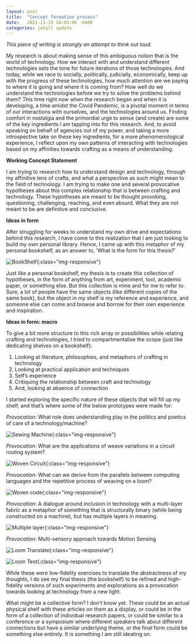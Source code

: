 ```yaml
---
layout: post
title:  "Concept formation process"
date:   2021-11-15 18:03:06 -0400
categories: jekyll update
---
```


_This piece of writing is strongly an attempt to think out loud._

My research is about making sense of this ambiguous notion that is the world of technology. How we interact with and understand different technologies sets the tone for future iterations of those technologies. And today, while we race to socially, politically, judicially, economically, keep up with the progress of these technologies, how much attention are we paying to where it is going and where it is coming from? How well do we understand the technologies before we try to solve the problems behind them? This time right now when the research began and when it is developing, a time amidst the Covid Pandemic, is a pivotal moment in terms of our interactions with ourselves, and the technologies around us. Finding comfort in nostalgia and the primordial urge to sense (and create) are some of the key ingredients I am tapping into for this research. And, to avoid speaking on behalf of agencies out of my power, and taking a more introspective take on these key ingredients, for a more phenomenological experience, I reflect upon my own patterns of interacting with technologies based on my affinities towards crafting as a means of understanding.

**Working Concept Statement**

I am trying to research how to understand design and technology, through my affinitive lens of crafts, and what a perspective as such might mean to the field of technology. I am trying to make one and several provocative hypotheses about this complex relationship that is between crafting and technology. These hypotheses are meant to be thought provoking, questioning, challenging, reaching, and even absurd. What they are not meant to be are definitive and conclusive. 



**Ideas in form**

After struggling for weeks to understand my own drive and expectations behind this research, I have come to this realization that I am just looking to build my own personal library. Hence, I came up with this metaphor of my personal bookshelf, as an answer to, ‘What is the form for this thesis?’

![BookShelf](/thesis-studio/assets/bookshelf.png){:class="img-responsive"}


Just like a personal bookshelf, my thesis is to create this collection of hypotheses, in the form of anything from art, experiment, tool, academic paper, or something else. But this collection is mine and for me to refer to. Sure, a lot of people have the same objects (like different copies of the same book), but the object in my shelf is my reference and experience, and someone else can come and browse and borrow for their own experience and inspiration. 

**Ideas in form: macro**

To give a bit more structure to this rich array or possibilities while relating crafting and technologies, I tried to compartmentalise the scope (just like dedicating shelves on a bookshelf):
1. Looking at literature, philosophies, and metaphors of crafting in technology
2. Looking at practical application and techniques
3. Self’s experience
4. Critiquing the relationship between craft and technology
5. And, looking at absence of connection

I started exploring the specific nature of these objects that will fill up my shelf, and that’s where some of the below prototypes were made for:

_Provocation_: What role does understanding play in the politics and poetics of care of a technology/machine?

![Sewing Machine](/thesis-studio/assets/sewingmachinw.png){:class="img-responsive"}


_Provocation_: What are the applications of weave variations in a circuit routing system?

![Woven Circuit](/thesis-studio/assets/wovencircuit.png){:class="img-responsive"}

_Provocation_: What can we derive from the parallels between computing languages and the repetitive process of weaving on a loom?

![Woven code](/thesis-studio/assets/code.png){:class="img-responsive"}

_Provocation_: A dialogue around inclusion in technology with a multi-layer fabric as a metaphor of something that is structurally binary (while being constructed on a machine), but has multiple layers in meaning.

![Multiple layer](/thesis-studio/assets/doublecloth.png){:class="img-responsive"}

_Provocation_: Multi-sensory approach towards Motion Sensing

![Loom Translate](/thesis-studio/assets/loomtranslate.png){:class="img-responsive"}

![Loom Test](/thesis-studio/assets/loomtest.png){:class="img-responsive"}


While these were low-fidelity exercises to translate the abstractness of my thoughts, I do see my final thesis (the bookshelf) to be refined and high-fidelity versions of such experiments and explorations as a provocation towards looking at technology from a new light.

What might be a collective form? I don't know yet. These could be an actual physical shelf with these articles on them as a display, or could be in the form of a collection of individual research papers, or could be similar to  a conference or a symposium where different speakers talk about different connections but have a similar underlying theme, or the final form could be something else entirely. It is something I am still ideating on. 
